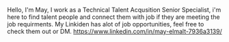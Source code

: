 Hello, I'm May, I work as a Technical Talent Acqusition Senior Specialist, i'm here to find talent people and connect them with job if they are meeting the job requirments. 
My Linkiden has alot of job opportunities, feel free to check them out or DM. 
https://www.linkedin.com/in/may-elmalt-7936a3139/ 
